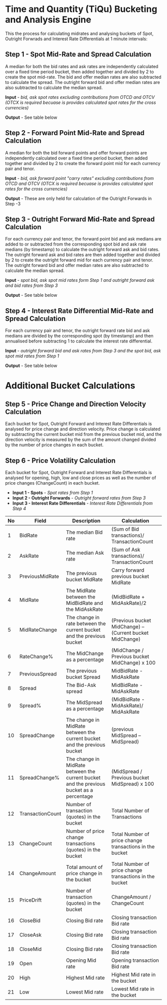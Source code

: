 # Time and Quantity (TiQu) Bucketing and Analysis Engine

This the process for calculating midrates and analysing buckets of Spot, Outright Forwrads and Interest Rate Differentials at 1 minute intervals:

## Step 1 - Spot Mid-Rate and Spread Calculation
A median for both the bid rates and ask rates are independently calculated over a fixed time period bucket, then added together and divided by 2 to create the spot mid-rate. The bid and offer median rates are also subtracted to calculate the spread. The outright forward bid and offer median rates are also subtracted to calculate the median spread.

**Input** - _bid, ask spot rates excluding contributions from OTCD and OTCV (OTCX is required becuase is provides calculated spot rates for the cross currencies)_

**Output** - See table below

## Step 2 - Forward Point Mid-Rate and Spread Calculation
A median for both the bid forward points and offer forward points are independently calculated over a fixed time period bucket, then added together and divided by 2 to create the forward point mid for each currency pair and tenor. 

**Input** - _bid, ask forward point "carry rates" excluding contributions from OTCD and OTCV (OTCX is required becuase is provides calculated spot rates for the cross currencies)_

**Output** - These are only held for calculation of the Outright Forwards in Step -3 

## Step 3 - Outright Forward Mid-Rate and Spread Calculation
For each currency pair and tenor, the forward point bid and ask medians are added to or subtracted from the corresponding spot bid and ask rate medians (by timestamp) to calculate the outright forward ask and bid rates. The outright forward ask and bid rates are then added together and divided by 2 to create the outright forward mid for each currency pair and tenor. The outright forward bid and offer median rates are also subtracted to calculate the median spread.

**Input** - _spot bid, ask spot mid rates form Step 1 and outright forward ask and bid rates from Step 3_

**Output** - See table below

## Step 4 - Interest Rate Differential Mid-Rate and Spread Calculation
For each currency pair and tenor, the outright forward rate bid and ask medians are divided by the corresponding spot (by timestamp) and then annualised before subtracting 1 to calculate the interest rate differential.

**Input** - _outright forward bid and ask rates from Step 3 and the spot bid, ask spot mid rates from Step 1_

**Output** - See table below

# Additional Bucket Calculations
## Step 5 - Price Change and Direction Velocity Calculation
Each bucket for Spot, Outright Forward and Interest Rate Differentials is analysed for price change and direction velocity. Price change is calculated by subtracting the current bucket mid from the previous bucket mid, and the direction velocity is measured by the sum of the amount changed divided by the number of price changes in each bucket.

## Step 6 - Price Volatility Calculation
Each bucket for Spot, Outright Forward and Interest Rate Differentials is analysed for opening, high, low and close prices as well as the number of price changes (ChangeCount) in each bucket. 

* **Input 1 - Spots** - _Spot rates from Step 1_
* **Input 2 - Outright Forwards** - _Outright forward rates from Step 3_
* **Input 3 - Interest Rate Differentials** - _Interest Rate Differentials from Step 4_


| No | Field | Description | Calculation |
| -- | -- | -- | -- |
| 1 | BidRate | The median Bid rate | (Sum of Bid transactions)/ TransactionCount |
| 2 | AskRate | The median Ask rate | (Sum of Ask transactions)/ TransactionCount | 
| 3 | PreviousMidRate | The previous bucket MidRate | Carry forward previous bucket MidRate | 
| 4 | MidRate | The MidRate between the MidBidRate and the MidAskRate | (MidBidRate + MidAskRate)/2 | 
| 5 | MidRateChange | The change in rate between the current bucket and the previous bucket | (Previous bucket MidChange) – (Current bucket MidChange) | 
| 6 | RateChange% | The MidChange as a percentage | (MidChange / Previous bucket MidChange) x 100 | 
| 7 | PreviousSpread | The previous bucket Spread | MidBidRate - MidAskRate | 
| 8 | Spread | The Bid-Ask spread | MidBidRate - MidAskRate | 
| 9 | Spread% | The MidSpread as a percentage | (MidBidRate - MidAskRate)/ MidAskRate | 
| 10 | SpreadChange | The change in MidRate between the current bucket and the previous bucket | (previous MidSpread – MidSpread) | 
| 11 | SpreadChange% | The change in MidRate between the current bucket and the previous bucket as a percentage | (MidSpread / Previous bucket MidSpread) x 100 | 
| 12 | TransactionCount | Number of transaction (quotes) in the bucket | Total Number of Transactions | 
| 13 | ChangeCount | Number of price change transactions (quotes) in the bucket | Total Number of price change transactions in the bucket | 
| 14 | ChangeAmount | Total amount of price change in the bucket | Total Number of price change transactions in the bucket | 
| 15 | PriceDrift | Number of transaction (quotes) in the bucket | ChangeAmount / ChangeCount | 
| 16 | CloseBid | Closing Bid rate | Closing transaction Bid rate | 
| 17 | CloseAsk | Closing Bid rate | Closing transaction Bid rate | 
| 18 | CloseMid | Closing Bid rate | Closing transaction Bid rate | 
| 19 | Open | Opening  Mid rate | Opening transaction Bid rate | 
| 20 | High | Highest Mid rate | Highest Mid rate in the bucket | 
| 21 | Low | Lowest Mid rate | Lowest Mid rate in the bucket | 
